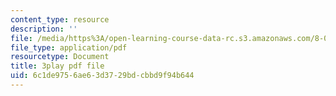 ```yaml
---
content_type: resource
description: ''
file: /media/https%3A/open-learning-course-data-rc.s3.amazonaws.com/8-01sc-classical-mechanics-fall-2016/6c1de9756ae63d3729bdcbbd9f94b644_63U4_OxohOw.pdf
file_type: application/pdf
resourcetype: Document
title: 3play pdf file
uid: 6c1de975-6ae6-3d37-29bd-cbbd9f94b644
---
```

